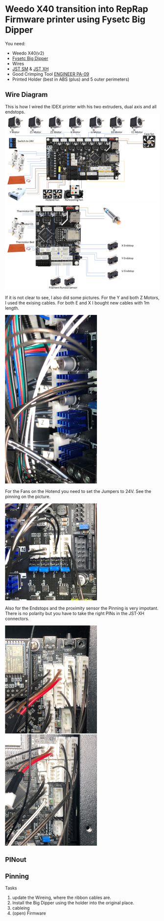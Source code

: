# Weedo X40 transition into RepRap Firmware printer using Fysetc Big Dipper

You need:
* Weedo X40(v2)
* [Fysetc Big Dipper](https://github.com/FYSETC/FYSETC-BIG_DIPPER)
* Wires
* [JST SM](https://amzn.to/3GhMfW4) & [JST XH](https://amzn.to/3omI1pY)
* Good Crimping Tool [ENGINEER PA-09](https://amzn.to/3os2x8O)
* Printed Holder (best in ABS (plus) and 5 outer perimeters)


## Wire Diagram
This is how I wired the IDEX printer with his two extruders, dual axis and all endstops.
![Pinning 1](pictures/Folie1.PNG)
![Pinning 2](pictures/Folie2.PNG)

If it is not clear to see, I also did some pictures.
For the Y and both Z Motors, I used the exising cables. For both E and X I bought new cables with 1m length.

<img src="pictures/Steppers.jpg" width="300">


For the Fans on the Hotend you need to set the Jumpers to 24V. See the pinning on the picture.

<img src="pictures/fans.jpg" width="300">

Also for the Endstops and the proximity sensor the Pinning is very impotant. There is no polarity but you have to take the right PINs in the JST-XH connectors.

<img src="pictures/endstops1.jpg" width="300">
<img src="pictures/endstop2.jpg" width="300">

## PINout

## Pinning
Tasks
1. update the Wireing, where the ribbon cables are. 
2. Install the Big Dipper using the holder into the original place.
3. cableing
4. (open) Firmware
